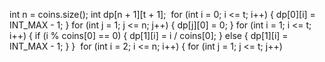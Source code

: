 int n = coins.size();
int dp[n + 1][t + 1];
​
for (int i = 0; i <= t; i++)
{
dp[0][i] = INT_MAX - 1;
}
for (int j = 1; j <= n; j++)
{
dp[j][0] = 0;
}
for (int i = 1; i <= t; i++)
{
if (i % coins[0] == 0)
{
dp[1][i] = i / coins[0];
}
else
{
dp[1][i] = INT_MAX - 1;
}
}
​
for (int i = 2; i <= n; i++)
{
for (int j = 1; j <= t; j++)